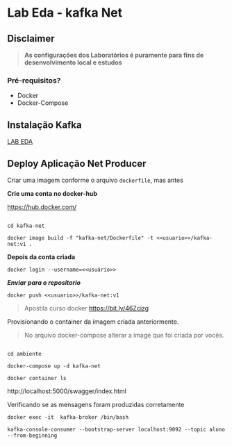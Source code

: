 # Lab Eda - kafka Net

## Disclaimer
> **As configurações dos Laboratórios é puramente para fins de desenvolvimento local e estudos**


### Pré-requisitos?
* Docker
* Docker-Compose


## Instalação Kafka 

[LAB EDA](lab-eda//README.md)


## Deploy Aplicação Net Producer


Criar uma imagem conforme o arquivo `dockerfile`, mas antes

**Crie uma conta no docker-hub**

https://hub.docker.com/


```

cd kafka-net

docker image build -f "kafka-net/Dockerfile" -t <<usuario>>/kafka-net:v1 .

```

**Depois da conta criada**


```
docker login --username=<<usuário>>
```

***Enviar para o repositorio***

```
docker push <<usuario>>/kafka-net:v1
```

>Apostila curso docker https://bit.ly/46Zcizg


Provisionando o container da imagem criada anteriormente.

> No arquivo docker-compose alterar a image que foi criada por vocês.

```

cd ambiente

docker-compose up -d kafka-net

docker container ls

```

http://localhost:5000/swagger/index.html


Verificando se as mensagens foram produzidas corretamente

```
docker exec -it  kafka-broker /bin/bash

kafka-console-consumer --bootstrap-server localhost:9092 --topic aluno --from-beginning

```
